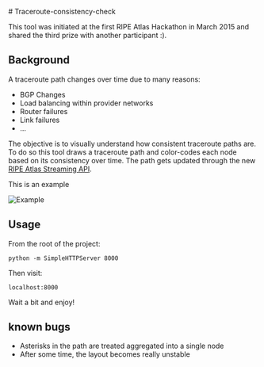 # Traceroute-consistency-check

This tool was initiated at the first RIPE Atlas Hackathon in March 2015 and shared the third prize with another participant :).

## Background
A traceroute path changes over time due to many reasons:

* BGP Changes
* Load balancing within provider networks
* Router failures
* Link failures
* ...

The objective is to visually understand how consistent traceroute paths are.
To do so this tool draws a traceroute path and color-codes each node based on its consistency over time. The path gets updated through the new [RIPE Atlas Streaming API](https://atlas.ripe.net/docs/result-streaming/).

This is an example

![Example](http://www.vdidonato.it/images/Traceroute-stability-check.png)

## Usage

From the root of the project:

	python -m SimpleHTTPServer 8000

Then visit:

	localhost:8000

Wait a bit and enjoy!


## known bugs

* Asterisks in the path are treated aggregated into a single node
* After some time, the layout becomes really unstable